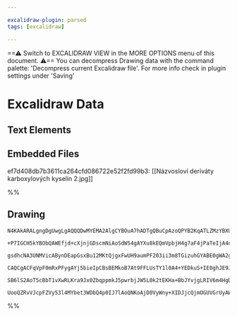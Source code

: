 ```yaml
---

excalidraw-plugin: parsed
tags: [excalidraw]

---
```

==⚠  Switch to EXCALIDRAW VIEW in the MORE OPTIONS menu of this document. ⚠== You can decompress Drawing data with the command palette: 'Decompress current Excalidraw file'. For more info check in plugin settings under 'Saving'


# Excalidraw Data
## Text Elements
## Embedded Files
ef7d408db7b3611ca264cfd086722e52f2fd99b3: [[Názvosloví deriváty karboxylových kyselin 2.jpg]]

%%
## Drawing
```compressed-json
N4KAkARALgngDgUwgLgAQQQDwMYEMA2AlgCYBOuA7hADTgQBuCpAzoQPYB2KqATLZMzYBXUtiRoIACyhQ4zZAHoFAc0JRJQgEYA6bGwC2CgF7N6hbEcK4OCtptbErHALRY8RMpWdx8Q1TdIEfARcZgRmBShcZQUebQBWbR4aOiCEfQQOKGZuAG1wMFAwYogSbggAVQB1KABrAA0AGRCU4shYRHLCfWikfhLMbmceADYAZm0ADgB2MemARknR+YWZ

+P7IGCH5kYBObQAWEfjd+cXjnjGDscmNiAoSdW54gAYXu8kEQmVpbjH4g7aF4jPaTeIjA4nMZjO7WZTBbjvAoCKCkNi1BAAYTY+DYpHKqOszDguECWVaJU0uGwtWUaKEHGI2Nx+IkhI4xNJmSgFMgADNCPh8ABlWAIiSSakaQK8iDMVHohBVR6SbjzO7ytEY0UwcXoQQeWX0n4ccI5NDq5EQNgk7BqLYWt53emM03Mc2oDhCIUahAIYjcSa7cF3R

gsdhcNA3UNMVicABynDEapGsxBu12MKtQjgxFwUH9aumPF203ii3m8TGizuhGYABE0gWA2g+QQwnc6cI4ABJYge3IAXTummEjIAosEMlkB8OrUQOLVuF6ffO2DTC632wg7gLgn3ygg+dNiAcXpNiJpppoxiMznhRgdsHziOfUzweAh4jw+T/iBmb1lZh3HEVB8jaMBLQg+ZkTnNpSkZLBylwF4IAKABfcA4IgXA4DgUV81Aop2k+DJyiIH4eX6Bh

CAQCgACFqVpF0mRxPFygAYj5bieIpCBsBEMkoB7At9FFLUsTY1l0A4+YEDkuS+IE0ghJE9JGJpLsGVYlkCXIDkSSEpTBO5NT9AAMUFEUxVAuUcTKajlNU0TxMVZViCeNA+AKfiTKyMzXO1GzygNByfKc0zRIAJWEE0zTVRy/OE0SAHlbXtNUnXCpKzPMzgoHM3B9EFB1UHWbKVMi9I8qyYVCCMUCeCREoIv80SABUsCgABBCjI3QYI+SoirnPSAj

SB6lS2AoT5cBbT1vXwRLKra9Jx0ZbqppmkJ5pwrbjJW5L0k2tEKHa+BbJYvjgLRIV6m4HgDjieJJhGJqRiDY5y2mA5qJunF8AATQeg5Jm0XYDkzKsDlBngyxmaijDYAxuGIyB6AIIRQPmQ54gw5bRv0GLtLdD0ICu6i6RIOqGoe5rICp4hRQQOBnkp0gSAAWTYYgEHW3BNGCea23wDsfMZ5l2LQNGIHonFdtIZQqQACh4FZqF4dXNemDWXgSABKW

UooQZRvVJcpFZVy53l4MYbet3WDbQ4p0IJ7lAoQNKoAjD0VyWny+XIDJjcQjmOGUVGrUyAWhe4VEsbubAiFZtB453K0OCK0C07uYQoAXbPSCx/GfLsAArBBsGyYVM7gbnef5wXN1QEWxZKalvcYdrkfwSP4I6WywmCKuI1lAT5QMc7OjQP27lxDdhe3OfQh6keu575dFow8BXboPdwlRzD0KAA==
```
%%